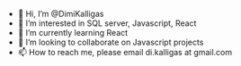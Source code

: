 - 👋 Hi, I’m @DimiKalligas
- 👀 I’m interested in SQL server, Javascript, React
- 🌱 I’m currently learning React
- 💞️ I’m looking to collaborate on Javascript projects
- 📫 How to reach me, please email di.kalligas at gmail.com

<!---
DimiKalligas/DimiKalligas is a ✨ special ✨ repository because its `README.md` (this file) appears on your GitHub profile.
You can click the Preview link to take a look at your changes.
--->
